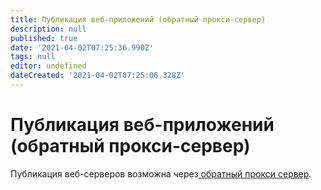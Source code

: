 ```yaml
---
title: Публикация веб-приложений (обратный прокси-сервер)
description: null
published: true
date: '2021-04-02T07:25:36.990Z'
tags: null
editor: undefined
dateCreated: '2021-04-02T07:25:06.328Z'
---
```


# Публикация веб-приложений \(обратный прокси-сервер\)

Публикация веб-серверов возможна через[ обратный прокси сервер](../servisy/obratnyi-proksi.md).

